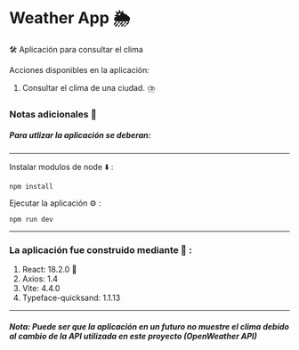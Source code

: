 # Weather App 🌦️

🛠️ Aplicación para consultar el clima 

Acciones disponibles en la aplicación:

1. Consultar el clima de una ciudad. ⛈️


### Notas adicionales 📗

##### Para utlizar la aplicación se deberan:

---

Instalar modulos de node ⬇️ :

```
npm install
```

Ejecutar la aplicación ⚙️ :

```
npm run dev
```
---

### La aplicación fue construido mediante 🔧 :

1. React: 18.2.0 🚀
2. Axios: 1.4 
3. Vite: 4.4.0 
4. Typeface-quicksand: 1.1.13

----

##### Nota: Puede ser que la aplicación en un futuro no muestre el clima debido al cambio de la API utilizada en este proyecto (OpenWeather API)
